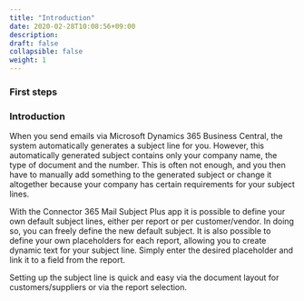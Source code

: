 ```yaml
---
title: "Introduction"
date: 2020-02-28T10:08:56+09:00
description: 
draft: false
collapsible: false
weight: 1
---
```

### First steps

### Introduction

When you send emails via Microsoft Dynamics 365 Business Central, the system automatically generates a subject line for you. However, this automatically generated subject contains only your company name, the type of document and the number. This is often not enough, and you then have to manually add something to the generated subject or change it altogether because your company has certain requirements for your subject lines.

With the Connector 365 Mail Subject Plus app it is possible to define your own default subject lines, either per report or per customer/vendor. In doing so, you can freely define the new default subject. It is also possible to define your own placeholders for each report, allowing you to create dynamic text for your subject line. Simply enter the desired placeholder and link it to a field from the report.

Setting up the subject line is quick and easy via the document layout for customers/suppliers or via the report selection.
